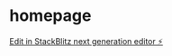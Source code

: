 # homepage

[Edit in StackBlitz next generation editor ⚡️](https://stackblitz.com/~/github.com/aldemirgen/homepage)